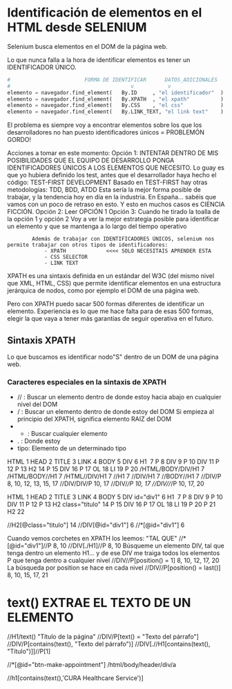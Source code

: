 
# Identificación de elementos en el HTML desde SELENIUM

Selenium busca elementos en el DOM de la página web.

Lo que nunca falla a la hora de identificar elementos es tener un IDENTIFICADOR ÚNICO.

```py
#                        FORMA DE IDENTIFICAR      DATOS_ADICIONALES
#                                       v           v
elemento = navegador.find_element(   By.ID     , "el identificador"  ) 
elemento = navegador.find_element(   By.XPATH  , "el xpath"          ) 
elemento = navegador.find_element(   By.CSS    , "el css"            )
elemento = navegador.find_element(   By.LINK_TEXT, "el link text"    )
```

El problema es siempre voy a encontrar elementos sobre los que los desarrolladores no han puesto identificadores únicos = PROBLEMÓN GORDO!

Acciones a tomar en este momento: 
Opción 1: INTENTAR DENTRO DE MIS POSIBILIDADES QUE EL EQUIPO DE DESARROLLO PONGA IDENTIFICADORES ÚNICOS A LOS ELEMENTOS QUE NECESITO.
          Lo guay es que yo hubiera definido los test, antes que el desarrollador haya hecho el código: TEST-FIRST DEVELOPMENT
          Basado en TEST-FIRST hay otras metodologías: TDD, BDD, ATDD
            Esta sería la mejor forma posible de trabajar, y la tendencia hoy en día en la industria.
            En España... sabéis que vamos con un poco de retraso en esto. Y esto en muchos casos es CIENCIA FICCIÓN.
Opción 2: Leer OPCIÓN 1
Opción 3: Cuando he tirado la toalla de la opción 1 y opción 2
            Voy a ver la mejor estrategia posible para identificar un elemento y que se mantenga a lo largo del tiempo operativo

            Además de trabajar con IDENTIFICADORES ÚNICOS, selenium nos permite trabajar con otros tipos de identificadores:
                - XPATH             <<<< SOLO NECESITAIS APRENDER ESTA
                - CSS SELECTOR
                - LINK TEXT
  
XPATH es una sintaxis definida en un estándar del W3C (del mismo nivel que XML, HTML, CSS) que permite identificar elementos en una estructura jerárquica de nodos, como por ejemplo el DOM de una página web.

Pero con XPATH puedo sacar 500 formas diferentes de identificar un elemento. Experiencia es lo que me hace falta para de esas 500 formas, elegir la que vaya a tener más garantías de seguir operativa en el futuro.

## Sintaxis XPATH

Lo que buscamos es identificar nodo"S" dentro de un DOM de una página web.

### Caracteres especiales en la sintaxis de XPATH

- //  :  Buscar un elemento dentro de donde estoy hacia abajo en cualquier nivel del DOM
- /   :  Buscar un elemento dentro de donde estoy del DOM
         Si empieza al principio del XPATH, significa elemento RAIZ del DOM
- *   :  Buscar cualquier elemento
- .   :  Donde estoy
- tipo: Elemento de un determinado tipo

HTML                        1
  HEAD                      2
    TITLE                   3
    LINK                    4
  BODY                      5
    DIV                     6
      H1                    7
      P                     8
      DIV                   9
        P                   10
    DIV                     11
        P                   12
        P                   13
        H2                  14
        P                   15
        DIV                 16
            P               17
        OL                  18
            LI              19
                P           20
/HTML/BODY/DIV/H1               7
/HTML/BODY//H1                  7
/HTML//DIV/H1                   7
//H1                            7
//DIV/H1                        7
//BODY//H1                      7
//DIV/P                         8, 10, 12, 13, 15, 17
//DIV/DIV/P                     10, 17
//DIV/*/P                       10, 17
//DIV//*/P                      10, 17, 20


HTML                        1
  HEAD                      2
    TITLE                   3
    LINK                    4
  BODY                      5
    DIV id="div1"           6
      H1                    7
      P                     8
      DIV                   9
        P                   10
    DIV                     11
        P                   12
        P                   13
        H2 class="titulo"   14
        P                   15
        DIV                 16
            P               17
        OL                  18
            LI              19
                P           20
                P           21
        H2                  22

//H2[@class="titulo"]       14
//DIV[@id="div1"]           6
//*[@id="div1"]             6

Cuando vemos corchetes en XPATH los leemos: "TAL QUE"
//*[@id="div1"]//P          8, 10
//DIV[./H1]//P              8, 10
Búsqueme un elemento DIV, tal que tenga dentro un elemento H1... y de ese DIV me traiga todos los elementos P que tenga dentro a cualquier nivel
//DIV//P[position() = 1]    8, 10, 12, 17, 20
La búsqueda por position se hace en cada nivel
//DIV//P[position() = last()]  8, 10, 15, 17, 21
    
#    text() EXTRAE EL TEXTO DE UN ELEMENTO

//H1/text()                "Título de la página"
//DIV/P[text() = "Texto del párrafo"]
//DIV/P[contains(text(), "Texto del párrafo")]
//DIV[.//H1[contains(text(), "Título")]]//P[1]

//*[@id="btn-make-appointment"]
/html/body/header/div/a

//h1[contains(text(),'CURA Healthcare Service')]